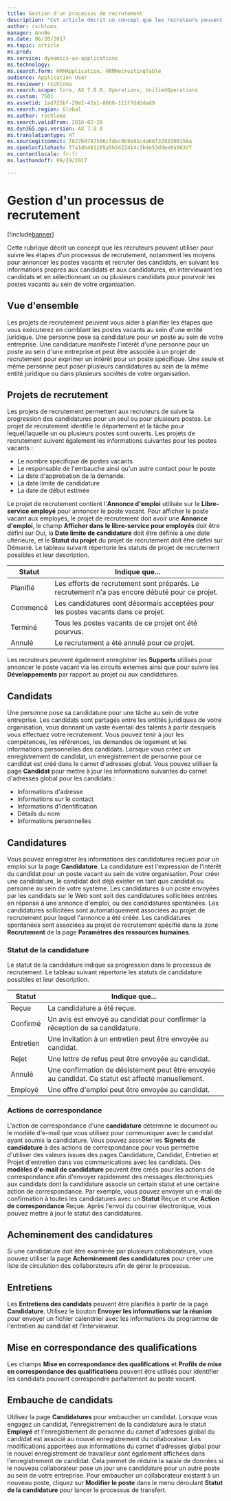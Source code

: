 ```yaml
---
title: Gestion d'un processus de recrutement
description: "Cet article décrit un concept que les recruteurs peuvent utiliser pour suivre les étapes d'un processus de recrutement, notamment les moyens pour annoncer les postes vacants et recruter des candidats, en suivant les informations propres aux candidats et aux candidatures, en interviewant les candidats et en sélectionnant un ou plusieurs candidats pour pourvoir les postes vacants au sein de votre organisation."
author: rschloma
manager: AnnBe
ms.date: 06/20/2017
ms.topic: article
ms.prod: 
ms.service: dynamics-ax-applications
ms.technology: 
ms.search.form: HRMApplication, HRMRecruitingTable
audience: Application User
ms.reviewer: rschloma
ms.search.scope: Core, AX 7.0.0, Operations, UnifiedOperations
ms.custom: 7501
ms.assetid: 1ad725bf-20e2-42a1-8068-111f7ddddad9
ms.search.region: Global
ms.author: rschloma
ms.search.validFrom: 2016-02-28
ms.dyn365.ops.version: AX 7.0.0
ms.translationtype: HT
ms.sourcegitcommit: f827b4787506cfdec8b9a91c4a68f3293190158a
ms.openlocfilehash: f7a1db481105a5b3422414c3b4e53ddee0a563df
ms.contentlocale: fr-fr
ms.lasthandoff: 09/29/2017

---
```


# <a name="manage-a-recruiting-process"></a>Gestion d'un processus de recrutement

[!include[banner](../includes/banner.md)]


Cette rubrique décrit un concept que les recruteurs peuvent utiliser pour suivre les étapes d'un processus de recrutement, notamment les moyens pour annoncer les postes vacants et recruter des candidats, en suivant les informations propres aux candidats et aux candidatures, en interviewant les candidats et en sélectionnant un ou plusieurs candidats pour pourvoir les postes vacants au sein de votre organisation.

<a name="overview"></a>Vue d'ensemble
--------

Les projets de recrutement peuvent vous aider à planifier les étapes que vous exécuterez en comblant les postes vacants au sein d'une entité juridique. Une personne pose sa candidature pour un poste au sein de votre entreprise.  Une candidature manifeste l'intérêt d'une personne pour un poste au sein d'une entreprise et peut être associée à un projet de recrutement pour exprimer un intérêt pour un poste spécifique.  Une seule et même personne peut poser plusieurs candidatures au sein de la même entité juridique ou dans plusieurs sociétés de votre organisation.

<a name="recruitment-projects"></a>Projets de recrutement
--------------------

Les projets de recrutement permettent aux recruteurs de suivre la progression des candidatures pour un seul ou pour plusieurs postes.  Le projet de recrutement identifie le département et la tâche pour lequel/laquelle un ou plusieurs postes sont ouverts. Les projets de recrutement suivent également les informations suivantes pour les postes vacants :
-   Le nombre spécifique de postes vacants
-   Le responsable de l'embauche ainsi qu'un autre contact pour le poste
-   La date d'approbation de la demande.
-   La date limite de candidature
-   La date de début estimée

Le projet de recrutement contient l'**Annonce d'emploi** utilisée sur le **Libre-service employé** pour annoncer le poste vacant. Pour afficher le poste vacant aux employés, le projet de recrutement doit avoir une **Annonce d'emploi**, le champ **Afficher dans le libre-service pour employés** doit être défini sur Oui, la **Date limite de candidature** doit être définie à une date ultérieure, et le **Statut du projet** du projet de recrutement doit être défini sur Démarré. Le tableau suivant répertorie les statuts de projet de recrutement possibles et leur description.

| **Statut**    | **Indique que...**                                                                  |
|-----------|------------------------------------------------------------------------------------------|
| Planifié | Les efforts de recrutement sont préparés.  Le recrutement n'a pas encore débuté pour ce projet. |
| Commencé   | Les candidatures sont désormais acceptées pour les postes vacants dans ce projet.                    |
| Terminé  | Tous les postes vacants de ce projet ont été pourvus.                                          |
| Annulé  | Le recrutement a été annulé pour ce projet.                                           |

Les recruteurs peuvent également enregistrer les **Supports** utilisés pour annoncer le poste vacant via les circuits externes ainsi que pour suivre les **Développements** par rapport au projet ou aux candidatures.

<a name="applicants"></a>Candidats
----------

Une personne pose sa candidature pour une tâche au sein de votre entreprise.  Les candidats sont partagés entre les entités juridiques de votre organisation, vous donnant un vaste éventail des talents à partir desquels vous effectuez votre recrutement. Vous pouvez tenir à jour les compétences, les références, les demandes de logement et les informations personnelles des candidats. Lorsque vous créez un enregistrement de candidat, un enregistrement de personne pour ce candidat est créé dans le carnet d'adresses global. Vous pouvez utiliser la page **Candidat** pour mettre à jour les informations suivantes du carnet d'adresses global pour les candidats :
-   Informations d'adresse
-   Informations sur le contact
-   Informations d'identification
-   Détails du nom
-   Informations personnelles

## <a name="applications"></a>Candidatures
Vous pouvez enregistrer les informations des candidatures reçues pour un emploi sur la page **Candidature**. La candidature est l'expression de l'intérêt du candidat pour un poste vacant au sein de votre organisation.  Pour créer une candidature, le candidat doit déjà exister en tant que candidat ou personne au sein de votre système.
Les candidatures à un poste envoyées par les candidats sur le Web sont soit des candidatures sollicitées entrées en réponse à une annonce d'emploi, ou des candidatures spontanées. Les candidatures sollicitées sont automatiquement associées au projet de recrutement pour lequel l'annonce a été créée. Les candidatures spontanées sont associées au projet de recrutement spécifié dans la zone **Recrutement** de la page **Paramètres des ressources humaines**.
### <a name="application-status"></a>Statut de la candidature

Le statut de la candidature indique sa progression dans le processus de recrutement. Le tableau suivant répertorie les statuts de candidature possibles et leur description.

| Statut    | Indique que...                                                                           |
|-----------|-------------------------------------------------------------------------------------------|
| Reçue  | La candidature a été reçue.                                                             |
| Confirmé | Un avis est envoyé au candidat pour confirmer la réception de sa candidature.            |
| Entretien | Une invitation à un entretien peut être envoyée au candidat.                                     |
| Rejet | Une lettre de refus peut être envoyée au candidat.                                          |
| Annulé  | Une confirmation de désistement peut être envoyée au candidat. Ce statut est affecté manuellement. |
| Employé  | Une offre d'emploi peut être envoyée au candidat.                                         |

### <a name="correspondence-actions"></a>Actions de correspondance

L'action de correspondance d'une **candidature** détermine le document ou le modèle d'e-mail que vous utilisez pour communiquer avec le candidat ayant soumis la candidature. Vous pouvez associer les **Signets de candidature** à des actions de correspondance pour vous permettre d'utiliser des valeurs issues des pages Candidature, Candidat, Entretien et Projet d'entretien dans vos communications avec les candidats.  Des **modèles d'e-mail de candidature** peuvent être créés pour les actions de correspondance afin d'envoyer rapidement des messages électroniques aux candidats dont la candidature associe un certain statut et une certaine action de correspondance. Par exemple, vous pouvez envoyer un e-mail de confirmation à toutes les candidatures avec un **Statut** Reçue et une **Action de correspondance** Reçue.  Après l'envoi du courrier électronique, vous pouvez mettre à jour le statut des candidatures.

## <a name="application-routing"></a>Acheminement des candidatures

Si une candidature doit être examinée par plusieurs collaborateurs, vous pouvez utiliser la page **Acheminement des candidatures** pour créer une liste de circulation des collaborateurs afin de gérer le processus.

## <a name="interviews"></a>Entretiens

Les **Entretiens des candidats** peuvent être planifiés à partir de la page **Candidature**.  Utilisez le bouton **Envoyer les informations sur la réunion** pour envoyer un fichier calendrier avec les informations du programme de l'entretien au candidat et l'intervieweur.

## <a name="skill-mapping"></a>Mise en correspondance des qualifications

Les champs **Mise en correspondance des qualifications** et **Profils de mise en correspondance des qualifications** peuvent être utilisés pour identifier les candidats pouvant correspondre parfaitement au poste vacant.

## <a name="hiring-applicants"></a>Embauche de candidats

Utilisez la page **Candidatures** pour embaucher un candidat. Lorsque vous engagez un candidat, l'enregistrement de la candidature aura le statut **Employé** et l'enregistrement de personne du carnet d'adresses global du candidat est associé au nouvel enregistrement du collaborateur. Les modifications apportées aux informations du carnet d'adresses global pour le nouvel enregistrement de travailleur sont également affichées dans l'enregistrement de candidat. Cela permet de réduire la saisie de données si le nouveau collaborateur pose un jour une candidature pour un autre poste au sein de votre entreprise.  Pour embaucher un collaborateur existant à un nouveau poste, cliquez sur **Modifier le poste** dans le menu déroulant **Statut de la candidature** pour lancer le processus de transfert.






